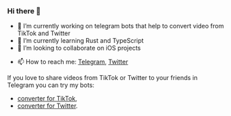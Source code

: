 ### Hi there 👋

- 🔭 I’m currently working on telegram bots that help to convert video from TikTok and Twitter
- 🌱 I’m currently learning Rust and TypeScript
- 👯 I’m looking to collaborate on iOS projects
<!-- - 🤔 I’m looking for help with ... -->
- 📫 How to reach me: [Telegram](https://t.me/crivlaldo), [Twitter](twitter.com/crivlaldo)

If you love to share videos from TikTok or Twitter to your friends in Telegram you can try my bots:
* [converter for TikTok](https://t.me/tiktok2tgbot),
* [converter for Twitter](https://t.me/twt2tgbot).
